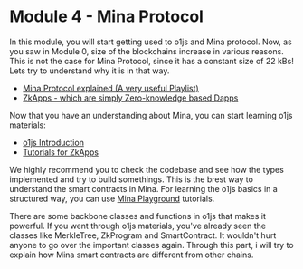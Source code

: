 # Module 4 - Mina Protocol 

 In this module, you will start getting used to o1js and Mina protocol. Now, as you saw in Module 0, size of the blockchains increase in various reasons. This is not the case for Mina Protocol, since it has a constant size of 22 kBs! Lets try to understand why it is in that way.

-  [Mina Protocol explained (A very useful Playlist)](https://www.youtube.com/watch?v=GvwYJDzzI-g&list=PLItixFkgfjYFfKnYicUqYrsSCIU1SgD4L&index=1)
-  [ZkApps - which are simply Zero-knowledge based Dapps](https://docs.minaprotocol.com/zkapps)

  
Now that you have an understanding about Mina, you can start learning o1js materials: 
-  [o1js Introduction](https://docs.minaprotocol.com/zkapps/o1js)
-  [Tutorials for ZkApps](https://docs.minaprotocol.com/zkapps/tutorials)

We highly recommend you to check the codebase and see how the types implemented and try to build somethings. This is the brest way to understand the smart contracts in Mina. For learning the o1js basics in a structured way, you can use [Mina Playground](https://www.minaplayground.com/) tutorials.

There are some backbone classes and functions in o1js that makes it powerful. If you went through o1js materials, you've already seen the classes like MerkleTree, ZkProgram and SmartContract. It wouldn't hurt anyone to go over the important classes again. Through this part, i will try to explain how Mina smart contracts are different from other chains.
